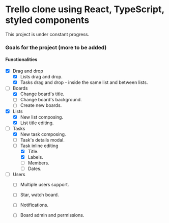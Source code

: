 # Trello clone using React, TypeScript, styled components

This project is under constant progress.
<!-- Feel free to fork and submit a PR. -->


### Goals for the project (more to be added)

#### Functionalities

- [X] Drag and drop
  - [X] Lists drag and drop.
  - [X] Tasks drag and drop - inside the same list and between lists.

- [ ] Boards
  - [X] Change board's title.
  - [ ] Change board's background.
  - [ ] Create new boards.

- [X] Lists
  - [X] New list composing.
  - [X] List title editing.

- [ ] Tasks
  - [X] New task composing.
  - [ ] Task's details modal.
  - [ ] Task inline editing
    - [X] Title.
    - [X] Labels.
    - [ ] Members.
    - [ ] Dates.

- [ ] Users
  - [ ] Multiple users support.
  - [ ] Star, watch board.
  - [ ] Notifications.
  - [ ] Board admin and permissions.

